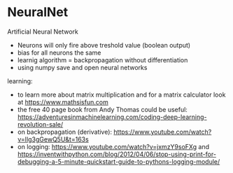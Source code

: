 # NeuralNet
Artificial Neural Network

- Neurons will only fire above treshold value (boolean output)
- bias for all neurons the same
- learnig algorithm = backpropagation without differentiation 
- using numpy
 save and open neural networks


learning:
- to learn more about matrix multiplication and for a matrix calculator look at https://www.mathsisfun.com
- the free 40 page book from Andy Thomas could be useful: https://adventuresinmachinelearning.com/coding-deep-learning-revolution-sale/
- on backpropagation (derivative): https://www.youtube.com/watch?v=Ilg3gGewQ5U&t=163s
- on logging: https://www.youtube.com/watch?v=jxmzY9soFXg and https://inventwithpython.com/blog/2012/04/06/stop-using-print-for-debugging-a-5-minute-quickstart-guide-to-pythons-logging-module/
